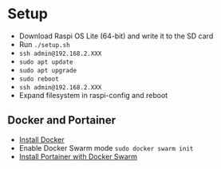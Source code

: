# Setup

- Download Raspi OS Lite (64-bit) and write it to the SD card
- Run `./setup.sh`
- `ssh admin@192.168.2.XXX`
- `sudo apt update`
- `sudo apt upgrade`
- `sudo reboot`
- `ssh admin@192.168.2.XXX`
- Expand filesystem in raspi-config and reboot

## Docker and Portainer
- [Install Docker](https://docs.docker.com/engine/install/debian/)
- Enable Docker Swarm mode `sudo docker swarm init`
- [Install Portainer with Docker Swarm](https://docs.portainer.io/start/install-ce/server/swarm/linux)